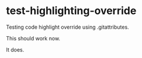 # test-highlighting-override

Testing code highlight override using .gitattributes.

This should work now.

It does.
